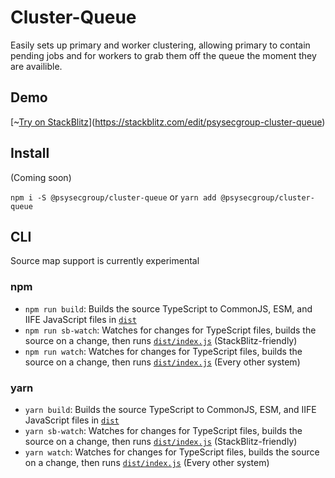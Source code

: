 # Cluster-Queue

Easily sets up primary and worker clustering, allowing primary to contain pending jobs and for workers to grab them off the queue the moment they are availible.

## Demo

[~[Try on StackBlitz](https://i.ibb.co/1JknZ30/sb.png)](https://stackblitz.com/edit/psysecgroup-cluster-queue)

## Install

(Coming soon)

`npm i -S @psysecgroup/cluster-queue` or `yarn add @psysecgroup/cluster-queue`

## CLI

Source map support is currently experimental

### npm

- `npm run build`: Builds the source TypeScript to CommonJS, ESM, and IIFE JavaScript files in [`dist`](dist)
- `npm run sb-watch`: Watches for changes for TypeScript files, builds the source on a change, then runs [`dist/index.js`](dist/index.js) (StackBlitz-friendly)
- `npm run watch`: Watches for changes for TypeScript files, builds the source on a change, then runs [`dist/index.js`](dist/index.js) (Every other system)

### yarn

- `yarn build`: Builds the source TypeScript to CommonJS, ESM, and IIFE JavaScript files in [`dist`](dist)
- `yarn sb-watch`: Watches for changes for TypeScript files, builds the source on a change, then runs [`dist/index.js`](dist/index.js) (StackBlitz-friendly)
- `yarn watch`: Watches for changes for TypeScript files, builds the source on a change, then runs [`dist/index.js`](dist/index.js) (Every other system)
